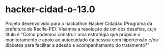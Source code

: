 # hacker-cidad-o-13.0
Projeto desenvolvido para o hackathon Hacker Cidadão (Programa da prefeitura do Recife-PE). Visamos a resolução de um dos desafios, cujo título é "Como podemos construir uma estratégia que propicie o monitoramento e apoio ao autocuidado da pessoa com hipertensão e/ou diabetes para facilitar a adesão e acompanhamento do tratamento?"
